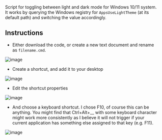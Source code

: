 Script for toggling between light and dark mode for Windows 10/11 system. It works by querying the Windows registry for `AppsUseLightTheme` (at its default path) and switching the value accordingly.
## Instructions
- Either download the code, or create a new text document and rename as `filename.cmd`.

![image](https://github.com/alkistudio/misc/assets/135365176/0b57641b-9820-49bd-a863-1733db740108)

- Create a shortcut, and add it to your desktop

![image](https://github.com/alkistudio/misc/assets/135365176/b03c639d-105d-43da-a09a-a22e1b319534)
- Edit the shortcut properties

![image](https://github.com/alkistudio/misc/assets/135365176/7295da08-41a5-4ff1-b36b-79d01e817886)

- And choose a keyboard shortcut. I chose F10, of course this can be anything. You might find that Ctrl+Alt+__ with some keyboard character might work more consistently as I believe it will not trigger if your current application has something else assigned to that key (e.g. F11).

![image](https://github.com/alkistudio/misc/assets/135365176/65e48338-993d-4427-ad45-323ba6cb4875)
